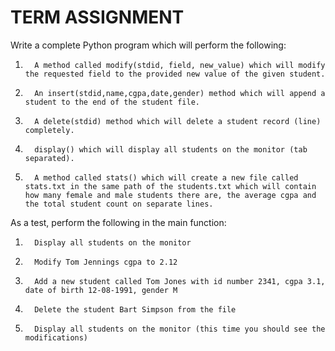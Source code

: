 # TERM ASSIGNMENT

Write a complete Python program which will perform the following:

1.       A method called modify(stdid, field, new_value) which will modify the requested field to the provided new value of the given student.

2.       An insert(stdid,name,cgpa,date,gender) method which will append a student to the end of the student file.

3.       A delete(stdid) method which will delete a student record (line) completely.

4.       display() which will display all students on the monitor (tab separated).

5.       A method called stats() which will create a new file called stats.txt in the same path of the students.txt which will contain how many female and male students there are, the average cgpa and the total student count on separate lines.

 

As a test, perform the following in the main function:

1.       Display all students on the monitor

2.       Modify Tom Jennings cgpa to 2.12

3.       Add a new student called Tom Jones with id number 2341, cgpa 3.1, date of birth 12-08-1991, gender M

4.       Delete the student Bart Simpson from the file

5.       Display all students on the monitor (this time you should see the modifications)

